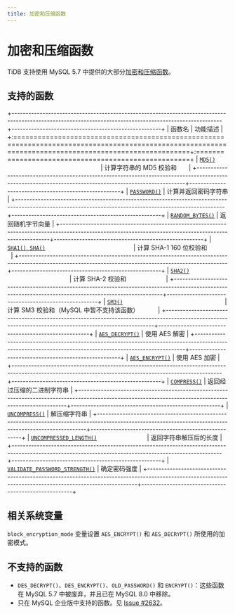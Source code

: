 ```yaml
---
title: 加密和压缩函数
---
```


# 加密和压缩函数

TiDB 支持使用 MySQL 5.7 中提供的大部分[加密和压缩函数](https://dev.mysql.com/doc/refman/5.7/en/encryption-functions.html)。

## 支持的函数

+--------------------------------------------------------------------------------------------------------------------------------------------------------+-----------------------------------------------------+
| 函数名                                                                                                                                                 | 功能描述                                            |
+:=======================================================================================================================================================+:====================================================+
| [`MD5()`](https://dev.mysql.com/doc/refman/5.7/en/encryption-functions.html#function_md5)                                                              | 计算字符串的 MD5 校验和                             |
+--------------------------------------------------------------------------------------------------------------------------------------------------------+-----------------------------------------------------+
| [`PASSWORD()`](https://dev.mysql.com/doc/refman/5.7/en/encryption-functions.html#function_password)                                                    | 计算并返回密码字符串                                |
+--------------------------------------------------------------------------------------------------------------------------------------------------------+-----------------------------------------------------+
| [`RANDOM_BYTES()`](https://dev.mysql.com/doc/refman/5.7/en/encryption-functions.html#function_random-bytes)                                            | 返回随机字节向量                                    |
+--------------------------------------------------------------------------------------------------------------------------------------------------------+-----------------------------------------------------+
| [`SHA1()`, `SHA()`](https://dev.mysql.com/doc/refman/5.7/en/encryption-functions.html#function_sha1)                                                   | 计算 SHA-1 160 位校验和                             |
+--------------------------------------------------------------------------------------------------------------------------------------------------------+-----------------------------------------------------+
| [`SHA2()`](https://dev.mysql.com/doc/refman/5.7/en/encryption-functions.html#function_sha2)                                                            | 计算 SHA-2 校验和                                   |
+--------------------------------------------------------------------------------------------------------------------------------------------------------+-----------------------------------------------------+
| [`SM3()`](https://zh.m.wikipedia.org/zh-hans/SM3)                                                                                                      | 计算 SM3 校验和（MySQL 中暂不支持该函数）           |
+--------------------------------------------------------------------------------------------------------------------------------------------------------+-----------------------------------------------------+
| [`AES_DECRYPT()`](https://dev.mysql.com/doc/refman/5.7/en/encryption-functions.html#function_aes-decrypt)                                              | 使用 AES 解密                                       |
+--------------------------------------------------------------------------------------------------------------------------------------------------------+-----------------------------------------------------+
| [`AES_ENCRYPT()`](https://dev.mysql.com/doc/refman/5.7/en/encryption-functions.html#function_aes-encrypt)                                              | 使用 AES 加密                                       |
+--------------------------------------------------------------------------------------------------------------------------------------------------------+-----------------------------------------------------+
| [`COMPRESS()`](https://dev.mysql.com/doc/refman/5.7/en/encryption-functions.html#function_compress)                                                    | 返回经过压缩的二进制字符串                          |
+--------------------------------------------------------------------------------------------------------------------------------------------------------+-----------------------------------------------------+
| [`UNCOMPRESS()`](https://dev.mysql.com/doc/refman/5.7/en/encryption-functions.html#function_uncompress)                                                | 解压缩字符串                                        |
+--------------------------------------------------------------------------------------------------------------------------------------------------------+-----------------------------------------------------+
| [`UNCOMPRESSED_LENGTH()`](https://dev.mysql.com/doc/refman/5.7/en/encryption-functions.html#function_uncompressed-length)                              | 返回字符串解压后的长度                              |
+--------------------------------------------------------------------------------------------------------------------------------------------------------+-----------------------------------------------------+
| [`VALIDATE_PASSWORD_STRENGTH()`](https://dev.mysql.com/doc/refman/5.7/en/encryption-functions.html#function_validate-password-strength)                | 确定密码强度                                        |
+--------------------------------------------------------------------------------------------------------------------------------------------------------+-----------------------------------------------------+

## 相关系统变量

`block_encryption_mode` 变量设置 `AES_ENCRYPT()` 和 `AES_DECRYPT()` 所使用的加密模式。

## 不支持的函数

* `DES_DECRYPT()`、`DES_ENCRYPT()`、`OLD_PASSWORD()` 和 `ENCRYPT()`：这些函数在 MySQL 5.7 中被废弃，并且已在 MySQL 8.0 中移除。
* 只在 MySQL 企业版中支持的函数。见 [Issue #2632](https://github.com/pingcap/tidb/issues/2632)。
